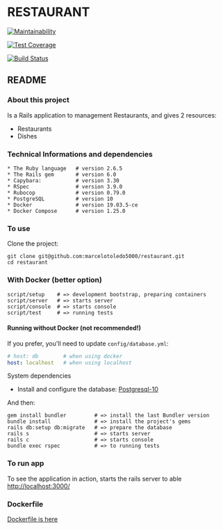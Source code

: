 # **RESTAURANT**

[![Maintainability](https://api.codeclimate.com/v1/badges/00f4fbc2a6f4ed1329ca/maintainability)](https://codeclimate.com/github/marcelotoledo5000/restaurant/maintainability)

[![Test Coverage](https://api.codeclimate.com/v1/badges/00f4fbc2a6f4ed1329ca/test_coverage)](https://codeclimate.com/github/marcelotoledo5000/restaurant/test_coverage)

[![Build Status](https://api.travis-ci.com/marcelotoledo5000/restaurant.svg?branch=master)](https://travis-ci.com/marcelotoledo5000/restaurant.svg?branch=master)

## README

### About this project

Is a Rails application to management Restaurants, and gives 2 resources:

- Restaurants
- Dishes

### Technical Informations and dependencies

``` code
* The Ruby language   # version 2.6.5
* The Rails gem       # version 6.0
* Capybara:           # version 3.30
* RSpec               # version 3.9.0
* Rubocop             # version 0.79.0
* PostgreSQL          # version 10
* Docker              # version 19.03.5-ce
* Docker Compose      # version 1.25.0
```

### To use

Clone the project:

``` Shell
git clone git@github.com:marcelotoledo5000/restaurant.git
cd restaurant
```

### With Docker (better option)

``` Shell
script/setup    # => development bootstrap, preparing containers
script/server   # => starts server
script/console  # => starts console
script/test     # => running tests
```

#### Running without Docker (not recommended!)

If you prefer, you'll need to update `config/database.yml`:

``` Yaml
# host: db        # when using docker
host: localhost   # when using localhost
```

System dependencies

- Install and configure the database: [Postgresql-10](https://www.postgresql.org/download/)

And then:

``` Shell
gem install bundler         # => install the last Bundler version
bundle install              # => install the project's gems
rails db:setup db:migrate   # => prepare the database
rails s                     # => starts server
rails c                     # => starts console
bundle exec rspec           # => to running tests
```

### To run app

To see the application in action, starts the rails server to able [http://localhost:3000/](http://localhost:3000.)

### Dockerfile

[Dockerfile is here](https://github.com/marcelotoledo5000/Dockerfiles)

